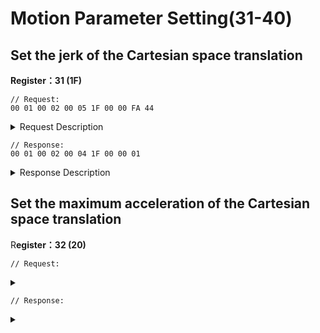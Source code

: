 # Motion Parameter Setting(31-40)

## Set the jerk of the Cartesian space translation

**Register：31 (1F)**

```
// Request:
00 01 00 02 00 05 1F 00 00 FA 44 
```

<details>

<summary>Request Description</summary>

```
//00 01    U16, Transaction ID
//00 02    U16, Protocol Identifier
//00 05    U16, Length 
//1F       U8, Register
//00 00 FA 44       fp32, Jerk=2000 mm/s3 
```

</details>

```
// Response:
00 01 00 02 00 04 1F 00 00 01  
```

<details>

<summary>Response Description</summary>

```
//00 01    U16, Transaction ID
//00 02    U16, Protocol Identifier
//00 05    U16, Length 
//1F       U8, Register
//00       U8, State
//00 01    U16, The number of commands in the buffer
```

</details>





## Set the maximum acceleration of the Cartesian space translation

R**egister：32 (20)**

```
// Request:
```

<details>

<summary></summary>



</details>

```
// Response:
```

<details>

<summary></summary>



</details>





